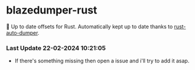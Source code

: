 # blazedumper-rust

🚀 Up to date offsets for Rust. Automatically kept up to date thanks to [rust-auto-dumper](https://github.com/Akandesh/rust-auto-dumper).


### Last Update 22-02-2024 10:21:05
- If there's something missing then open a issue and i'll try to add it asap.